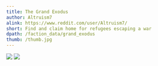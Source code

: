 ```yaml
---
title: The Grand Exodus
author: Altruism7
alink: https://www.reddit.com/user/Altruism7/
short: Find and claim home for refugees escaping a war
dpath: /faction_data/grand_exodus
thumb: /thumb.jpg
---
```


<img src="https://i.imgur.com/Nqzy85z.jpeg" class="printnplay">

<img src="https://i.imgur.com/VQefmSE.jpeg" class="printnplay">
